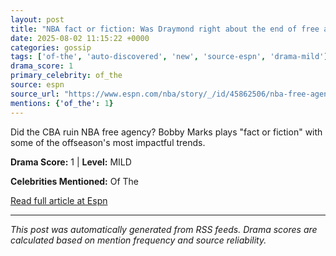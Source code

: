```yaml
---
layout: post
title: "NBA fact or fiction: Was Draymond right about the end of free agency?"
date: 2025-08-02 11:15:22 +0000
categories: gossip
tags: ['of-the', 'auto-discovered', 'new', 'source-espn', 'drama-mild']
drama_score: 1
primary_celebrity: of_the
source: espn
source_url: "https://www.espn.com/nba/story/_/id/45862506/nba-free-agency-fact-fiction-cba-impact-end-bonuses"
mentions: {'of_the': 1}
---
```


Did the CBA ruin NBA free agency? Bobby Marks plays "fact or fiction" with some of the offseason's most impactful trends.

**Drama Score:** 1 | **Level:** MILD

**Celebrities Mentioned:** Of The

[Read full article at Espn](https://www.espn.com/nba/story/_/id/45862506/nba-free-agency-fact-fiction-cba-impact-end-bonuses)

---
*This post was automatically generated from RSS feeds. Drama scores are calculated based on mention frequency and source reliability.*
